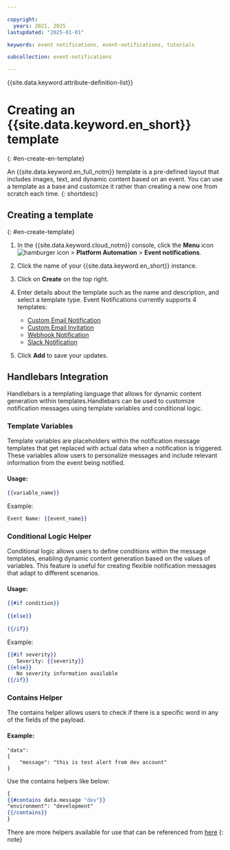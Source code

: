 ```yaml
---

copyright:
  years: 2021, 2025
lastupdated: "2025-01-01"

keywords: event notifications, event-notifications, tutorials

subcollection: event-notifications

---
```


{{site.data.keyword.attribute-definition-list}}

# Creating an {{site.data.keyword.en_short}} template
{: #en-create-en-template}

An {{site.data.keyword.en_full_notm}} template is a pre-defined layout that includes images, text, and dynamic content based on an event. You can use a template as a base and customize it rather than creating a new one from scratch each time. 
{: shortdesc}

## Creating a template
{: #en-create-template}

1. In the {{site.data.keyword.cloud_notm}} console, click the **Menu** icon ![hamburger icon](images/icon_hamburger.svg) > **Platform Automation** > **Event notifications**. 
1. Click the name of your {{site.data.keyword.en_short}} instance. 
1. Click on **Create** on the top right.
1. Enter details about the template such as the name and description, and select a template type. Event Notifications currently supports 4 templates:

    * [Custom Email Notification](/docs/event-notifications?topic=event-notifications-en-email-templates)
    * [Custom Email Invitation](/docs/event-notifications?topic=event-notifications-en-email-templates)
    * [Webhook Notification](/docs/event-notifications?topic=event-notifications-en-webhook-notifications-template)
    * [Slack Notification](/docs/event-notifications?topic=event-notifications-en-slack-notification-template)
   
1. Click **Add** to save your updates. 


## Handlebars Integration

Handlebars is a templating language that allows for dynamic content generation within templates.Handlebars can be used to customize notification messages using template variables and conditional logic.

### Template Variables

Template variables are placeholders within the notification message templates that get replaced with actual data when a notification is triggered. These variables allow users to personalize messages and include relevant information from the event being notified.

#### Usage:

```handlebars
{{variable_name}}
```

Example:
```handlebars
Event Name: {{event_name}}
```

### Conditional Logic Helper

Conditional logic allows users to define conditions within the message templates, enabling dynamic content generation based on the values of variables. This feature is useful for creating flexible notification messages that adapt to different scenarios.

#### Usage:

```handlebars
{{#if condition}}
   
{{else}}
   
{{/if}}
```

Example:
```handlebars
{{#if severity}}
   Severity: {{severity}}
{{else}}
   No severity information available
{{/if}}
```

### Contains Helper

The contains helper allows users to check if there is a specific word in any of the fields of the payload.

#### Example:

```
"data": 
{
	"message": "this is test alert from dev account"
}
```
Use the contains helpers like below:
```handlebars
{
{{#contains data.message "dev"}}
"environment": "development"
{{/contains}}
}
```

There are more helpers available for use that can be referenced from [here](https://github.com/aymerick/raymond?tab=readme-ov-file#built-in-helpers)
{: note}
